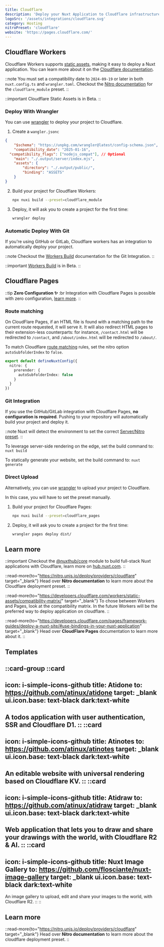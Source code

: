 ```yaml
---
title: Cloudflare
description: 'Deploy your Nuxt Application to Cloudflare infrastructure.'
logoSrc: '/assets/integrations/cloudflare.svg'
category: Hosting
nitroPreset: 'cloudflare'
website: 'https://pages.cloudflare.com/'
---
```


## Cloudflare Workers

Cloudflare Workers supports [static assets](https://developers.cloudflare.com/workers/static-assets/), making it easy to deploy a Nuxt application. You can learn more about it on the [Cloudflare documentation](https://developers.cloudflare.com/workers/frameworks/framework-guides/nuxt/).

::note
You must set a compatibility date to `2024-09-19` or later in both `nuxt.config.ts` and `wrangler.toml`.
Checkout the [Nitro documentation](https://nitro.build/deploy/providers/cloudflare#cloudflare-module-workers) for the `cloudflare_module` preset.
:: 

::important
Cloudflare Static Assets is in Beta.
::

### Deploy With Wrangler

You can use [wrangler](https://github.com/cloudflare/workers-sdk) to deploy your project to Cloudflare.

1. Create a `wangler.jsonc` 

```json [wrangler.jsonc]
{
	"$schema": "https://unpkg.com/wrangler@latest/config-schema.json",
	"compatibility_date": "2025-01-16",
  "compatibility_flags": ["nodejs_compat"], // Optional
	"main": "./.output/server/index.mjs",
	"assets": {
		"directory": "./.output/public/",
		"binding": "ASSETS"
	}
}
```

2. Build your project for Cloudflare Workers:

    ```bash [Terminal]
    npx nuxi build --preset=cloudflare_module
    ```

3. Deploy, it will ask you to create a project for the first time:

    ```bash [Terminal]
    wrangler deploy
    ```

### Automatic Deploy With Git

If you're using GitHub or GitLab, Cloudflare workers has an integration to automatically deploy your project. 

::note
Checkout the [Workers Build](https://developers.cloudflare.com/workers/ci-cd/builds/git-integration/) documentation for the Git Integration.
::

::important
[Workers Build](https://developers.cloudflare.com/workers/ci-cd/builds/) is in Beta.
::

## Cloudflare Pages

::tip
**Zero Configuration ✨**
:br
Integration with Cloudflare Pages is possible with zero configuration, [learn more](https://nitro.unjs.io/deploy#zero-config-providers).
::

### Route matching

On CloudFlare Pages, if an HTML file is found with a matching path to the current route requested, it will serve it. It will also redirect HTML pages to their extension-less counterparts: for instance, `/contact.html` will be redirected to `/contact`, and `/about/index.html` will be redirected to `/about/`.

To match Cloudflare [route matching](https://developers.cloudflare.com/pages/configuration/serving-pages/#route-matching) rules, set the nitro option `autoSubfolderIndex` to `false`.

```ts [nuxt.config.ts]
export default defineNuxtConfig({
  nitro: {
    prerender: {
      autoSubfolderIndex: false
    }
  }
})
```

### Git Integration

If you use the GitHub/GitLab integration with Cloudflare Pages, **no configuration is required**. Pushing to your repository will automatically build your project and deploy it.

::note
Nuxt will detect the environment to set the correct [Server/Nitro preset](https://nitro.unjs.io/deploy/providers/cloudflare).
::

To leverage server-side rendering on the edge, set the build command to: `nuxt build`

To statically generate your website, set the build command to: `nuxt generate`

### Direct Upload

Alternatively, you can use [wrangler](https://github.com/cloudflare/workers-sdk) to upload your project to Cloudflare.

In this case, you will have to set the preset manually.

1. Build your project for Cloudflare Pages:

    ```bash [Terminal]
    npx nuxi build --preset=cloudflare_pages
    ```

2. Deploy, it will ask you to create a project for the first time:

    ```bash [Terminal]
    wrangler pages deploy dist/
    ```

## Learn more

::important
Checkout the [@nuxthub/core](/modules/hub) module to build full-stack Nuxt applications with Cloudflare, learn more on [hub.nuxt.com](https://hub.nuxt.com).
::

::read-more{to="https://nitro.unjs.io/deploy/providers/cloudflare" target="_blank"}
Head over **Nitro documentation** to learn more about the Cloudflare deployment preset.
::

::read-more{to="https://developers.cloudflare.com/workers/static-assets/compatibility-matrix/" target="_blank"}
To chose between Workers and Pages, look at the compatibility matrix. In the future Workers will be the preferred way to deploy application on cloudflare.
::

::read-more{to="https://developers.cloudflare.com/pages/framework-guides/deploy-a-nuxt-site/#use-bindings-in-your-nuxt-application" target="_blank"}
Head over **CloudFlare Pages** documentation to learn more about it.
::

## Templates

::card-group
  ::card
  ---
  icon: i-simple-icons-github
  title: Atidone
  to: https://github.com/atinux/atidone
  target: _blank
  ui.icon.base: text-black dark:text-white
  ---
  A todos application with user authentication, SSR and Cloudflare D1.
  ::
  ::card
  ---
  icon: i-simple-icons-github
  title: Atinotes
  to: https://github.com/atinux/atinotes
  target: _blank
  ui.icon.base: text-black dark:text-white
  ---
  An editable website with universal rendering based on Cloudflare KV.
  ::
  ::card
  ---
  icon: i-simple-icons-github
  title: Atidraw
  to: https://github.com/atinux/atidraw
  target: _blank
  ui.icon.base: text-black dark:text-white
  ---
  Web application that lets you to draw and share your drawings with the world, with Cloudflare R2 & AI.
  ::
  ::card
  ---
  icon: i-simple-icons-github
  title: Nuxt Image Gallery
  to: https://github.com/flosciante/nuxt-image-gallery
  target: _blank
  ui.icon.base: text-black dark:text-white
  ---
  An image gallery to upload, edit and share your images to the world, with Cloudflare R2.
  ::
::

## Learn more

::read-more{to="https://nitro.unjs.io/deploy/providers/cloudflare" target="_blank"}
Head over **Nitro documentation** to learn more about the cloudflare deployment preset.
::
